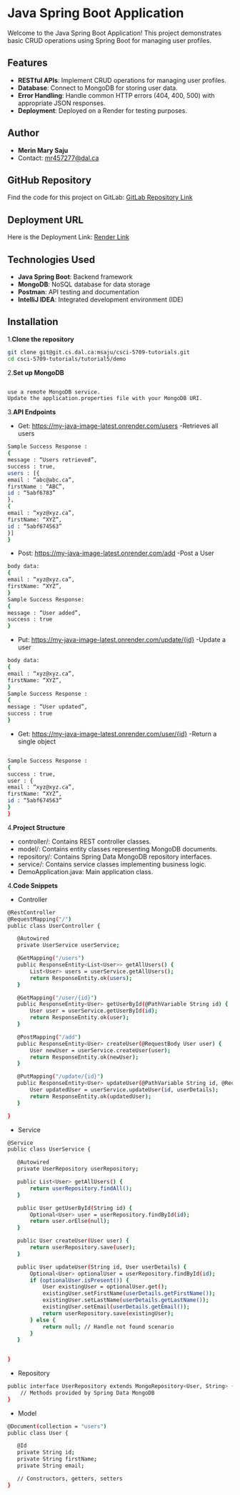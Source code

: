 # Java Spring Boot Application

Welcome to the Java Spring Boot Application! This project demonstrates basic CRUD operations using Spring Boot for managing user profiles.

## Features

- **RESTful APIs**: Implement CRUD operations for managing user profiles.
- **Database**: Connect to MongoDB for storing user data.
- **Error Handling**: Handle common HTTP errors (404, 400, 500) with appropriate JSON responses.
- **Deployment**: Deployed on a Render for testing purposes.

## Author

- **Merin Mary Saju**
- Contact: [mr457277@dal.ca](mailto:mr457277@dal.ca)

## GitHub Repository

Find the code for this project on GitLab: [GitLab Repository Link](https://git.cs.dal.ca/msaju/csci-5709-tutorials/-/tree/main/tutorial5/demo?ref_type=heads)

## Deployment URL

Here is the Deployment Link: [Render Link](https://my-java-image-latest.onrender.com)

## Technologies Used

- **Java Spring Boot**: Backend framework
- **MongoDB**: NoSQL database for data storage
- **Postman**: API testing and documentation
- **IntelliJ IDEA**: Integrated development environment (IDE)

## Installation

1.**Clone the repository**

   ```bash
   git clone git@git.cs.dal.ca:msaju/csci-5709-tutorials.git
   cd csci-5709-tutorials/tutorial5/demo
   ```

2.**Set up MongoDB**

```bash

use a remote MongoDB service.
Update the application.properties file with your MongoDB URI.
```
3.**API Endpoints**

- Get: https://my-java-image-latest.onrender.com/users -Retrieves all users
```bash
Sample Success Response :
{
message : “Users retrieved”,
success : true,
users : [{
email : “abc@abc.ca”,
firstName : “ABC”,
id : “5abf6783”
},
{
email : “xyz@xyz.ca”,
firstName: “XYZ”,
id : “5abf674563”
}]
}
```

- Post: https://my-java-image-latest.onrender.com/add -Post a User
```bash
body data:
{
email : “xyz@xyz.ca”,
firstName: “XYZ”,
}
Sample Success Response:
{
message : “User added”,
success : true
}
```
- Put: https://my-java-image-latest.onrender.com/update/{id} -Update a user

```bash
body data:
{
email : “xyz@xyz.ca”,
firstName: “XYZ”,
}
Sample Success Response :
{
message : “User updated”,
success : true
}
```
- Get: https://my-java-image-latest.onrender.com/user/{id} -Return a single object

```bash

Sample Success Response :
{
success : true,
user : {
email : “xyz@xyz.ca”,
firstName: “XYZ”,
id : “5abf674563”
}
}

```

4.**Project Structure**
- controller/: Contains REST controller classes.
- model/: Contains entity classes representing MongoDB documents.
- repository/: Contains Spring Data MongoDB repository interfaces.
- service/: Contains service classes implementing business logic.
- DemoApplication.java: Main application class.

4.**Code Snippets**

- Controller

 ```bash
@RestController
@RequestMapping("/")
public class UserController {

    @Autowired
    private UserService userService;

    @GetMapping("/users")
    public ResponseEntity<List<User>> getAllUsers() {
        List<User> users = userService.getAllUsers();
        return ResponseEntity.ok(users);
    }

    @GetMapping("/user/{id}")
    public ResponseEntity<User> getUserById(@PathVariable String id) {
        User user = userService.getUserById(id);
        return ResponseEntity.ok(user);
    }

    @PostMapping("/add")
    public ResponseEntity<User> createUser(@RequestBody User user) {
        User newUser = userService.createUser(user);
        return ResponseEntity.ok(newUser);
    }

    @PutMapping("/update/{id}")
    public ResponseEntity<User> updateUser(@PathVariable String id, @RequestBody User userDetails) {
        User updatedUser = userService.updateUser(id, userDetails);
        return ResponseEntity.ok(updatedUser);
    }

}
```

- Service

 ```bash
 @Service
public class UserService {

    @Autowired
    private UserRepository userRepository;

    public List<User> getAllUsers() {
        return userRepository.findAll();
    }

    public User getUserById(String id) {
        Optional<User> user = userRepository.findById(id);
        return user.orElse(null);
    }

    public User createUser(User user) {
        return userRepository.save(user);
    }

    public User updateUser(String id, User userDetails) {
        Optional<User> optionalUser = userRepository.findById(id);
        if (optionalUser.isPresent()) {
            User existingUser = optionalUser.get();
            existingUser.setFirstName(userDetails.getFirstName());
            existingUser.setLastName(userDetails.getLastName());
            existingUser.setEmail(userDetails.getEmail());
            return userRepository.save(existingUser);
        } else {
            return null; // Handle not found scenario
        }
    }

   
}

 ```

- Repository
```bash
public interface UserRepository extends MongoRepository<User, String> {
    // Methods provided by Spring Data MongoDB
}

```

- Model
 ```bash
 @Document(collection = "users")
public class User {

    @Id
    private String id;
    private String firstName;
    private String email;

    // Constructors, getters, setters
}

 ```
